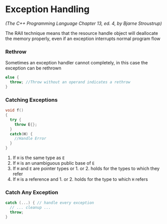 # Exception Handling
_(The C++ Programming Language Chapter 13, ed. 4, by Bjarne Stroustrup)_

The RAII technique means that the resource handle object will deallocate the memory properly, even if an exception interrupts normal program flow

### Rethrow
Sometimes an exception handler cannot completely, in this case the exception can be rethrown

```c++
else {
  throw; //Throw without an operand indicates a rethrow
}
```

### Catching Exceptions
```c++
void f()
{
  try {
    throw E{};
  }
  catch(H) {
    //Handle Error
  }
}
```

1. If `H` is the same type as `E`
2. If `H` is an unambiguous public base of `E`
3. If `H` and `E` are pointer types or 1. or 2. holds for the types to which they refer
4. If `H` is a reference and 1. or 2. holds for the type to which `H` refers

### Catch Any Exception
```c++
catch (...) { // handle every exception
  // ... cleanup ...
  throw;
}
```
